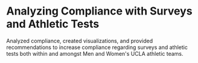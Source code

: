 # Analyzing Compliance with Surveys and Athletic Tests

Analyzed compliance, created visualizations, and provided recommendations to increase compliance regarding surveys and athletic tests both within and amongst Men and Women's UCLA athletic teams.

